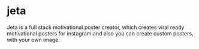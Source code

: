 # jeta
Jeta is a full stack motivational poster creator, which creates viral ready motivational posters for instagram and also you can create custom posters, with your own image.
